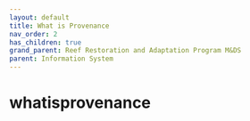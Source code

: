 ```yaml
---
layout: default
title: What is Provenance
nav_order: 2
has_children: true
grand_parent: Reef Restoration and Adaptation Program M&DS
parent: Information System
---
```

# whatisprovenance